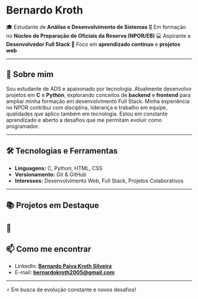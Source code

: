 # Bernardo Kroth

🎓 Estudante de **Análise e Desenvolvimento de Sistemas**
🎖️ Em formação no **Núcleo de Preparação de Oficiais da Reserva (NPOR/EB)**
💻 Aspirante a **Desenvolvedor Full Stack**
🌱 Foco em **aprendizado contínuo** e **projetos web**

---

## 🚀 Sobre mim

Sou estudante de ADS e apaixonado por tecnologia. Atualmente desenvolvo projetos em **C** e **Python**, explorando conceitos de **backend** e **frontend** para ampliar minha formação em desenvolvimento Full Stack.
Minha experiência no NPOR contribui com disciplina, liderança e trabalho em equipe, qualidades que aplico também em tecnologia.
Estou em constante aprendizado e aberto a desafios que me permitam evoluir como programador.

---

## 🛠️ Tecnologias e Ferramentas

* **Linguagens:** C, Python, HTML, CSS
* **Versionamento:** Git & GitHub
* **Interesses:** Desenvolvimento Web, Full Stack, Projetos Colaborativos

---

## 📚 Projetos em Destaque

🔹 
---

## 📫 Como me encontrar

* LinkedIn: [**Bernardo Paiva Kroth Silveira**](https://www.linkedin.com/in/bernardo-paiva-kroth-silveira-96a8b737b/)
* E-mail: **[bernardokroth2005@gmail.com](mailto:bernardokroth2005@gmail.com)**

---

⭐ Em busca de evolução constante e novos desafios!
